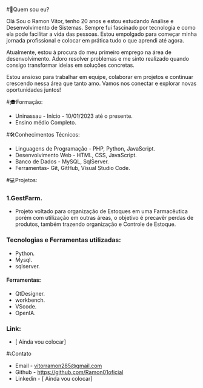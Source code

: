 
#👤Quem sou eu?

Olá Sou o Ramon Vitor, tenho 20 anos e estou estudando Análise e Desenvolvimento de Sistemas. Sempre fui fascinado por tecnologia e como ela pode facilitar a vida das pessoas. Estou empolgado para começar minha jornada profissional e colocar em prática tudo o que aprendi até agora.

Atualmente, estou à procura do meu primeiro emprego na área de desenvolvimento. Adoro resolver problemas e me sinto realizado quando consigo transformar ideias em soluções concretas.

Estou ansioso para trabalhar em equipe, colaborar em projetos e continuar crescendo nessa área que tanto amo. Vamos nos conectar e explorar novas oportunidades juntos!


#🎓Formação:
- Uninassau - Início - 10/01/2023 até o presente.
- Ensino médio Completo.





#🛠️Conhecimentos Técnicos:
- Linguagens de Programação - PHP, Python, JavaScript.
- Desenvolvimento Web - HTML, CSS, JavaScript.
- Banco de Dados - MySQL, SqlServer.
- Ferramentas- Git, GitHub, Visual Studio Code.




#💻Projetos:
### 1.GestFarm.
- Projeto voltado para organização de Estoques em uma Farmacêutica porém com utilização em outras áreas, o objetivo é precavêr perdas de produtos, também trazendo organização e Controle de Estoque.
### Tecnologias e Ferramentas utilizadas:
- Python.
- Mysql.
- sqlserver.
#### Ferramentas:
- QtDesigner.
- workbench.
- VScode.
- OpenIA.
### Link:
- [ Ainda vou colocar]



#📞Contato
- Email - vitorramon285@gmail.com
- Github - https://github.com/Ramon01oficial
- Linkedin -  [ Ainda vou colocar]
